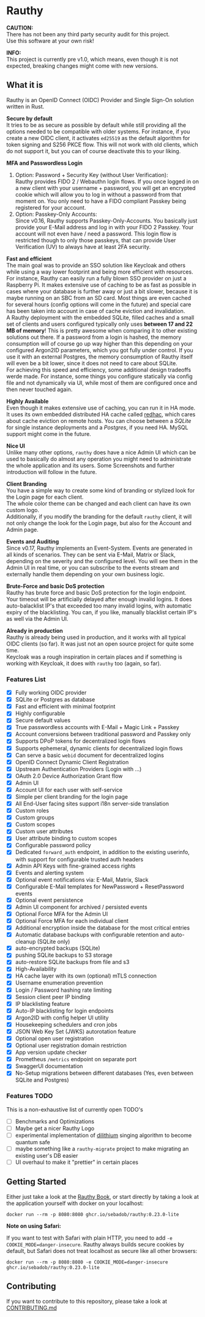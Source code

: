 # Rauthy

**CAUTION:**  
There has not been any third party security audit for this project.  
Use this software at your own risk!

**INFO:**  
This project is currently pre v1.0, which means, even though it is not expected, breaking changes might come
with new versions.

## What it is

Rauthy is an OpenID Connect (OIDC) Provider and Single Sign-On solution written in Rust.

**Secure by default**  
It tries to be as secure as possible by default while still providing all the options needed to be compatible with
older systems. For instance, if you create a new OIDC client, it activates `ed25519` as the default algorithm for
token signing and S256 PKCE flow. This will not work with old clients, which do not support it, but you can of course
deactivate this to your liking.

**MFA and Passwordless Login**

1. Option: Password + Security Key (without User Verification):  
   Rauthy provides FIDO 2 / Webauthn login flows. If you once logged in on a new client with your username + password,
   you
   will get an encrypted cookie which will allow you to log in without a password from that moment on. You only need to
   have a FIDO compliant Passkey being registered for your account.
2. Option: Passkey-Only Accounts:  
   Since v0.16, Rauthy supports Passkey-Only-Accounts. You basically just provide your E-Mail address and log in with
   your
   FIDO 2 Passkey. Your account will not even have / need a password. This login flow is restricted though to only those
   passkeys, that can provide User Verification (UV) to always have at least 2FA security.

**Fast and efficient**  
The main goal was to provide an SSO solution like Keycloak and others while using a way lower footprint
and being more efficient with resources. For instance, Rauthy can easily run a fully blown SSO provider on just a
Raspberry Pi. It makes extensive use of caching to be as fast as possible in cases where your database is further
away or just a bit slower, because it is maybe running on an SBC from an SD card. Most things are even cached
for several hours (config options will come in the future) and special care has been taken into account in case of cache
eviction and invalidation.<br />
A Rauthy deployment with the embedded SQLite, filled caches and a small set of clients and users configured typically
only uses **between 17 and 22 MB of memory**! This is pretty awesome when comparing it to other existing solutions
out there. If a password from a login is hashed, the memory consumption will of course go up way higher than this
depending on your configured Argon2ID parameters, which you got fully under control. If you use it with an external
Postgres, the memory consumption of Rauthy itself will even be a bit lower, since it does not need to care about SQLite.
<br />
For achieving this speed and efficiency, some additional design tradeoffs werde made. For instance, some things you
configure statically via config file and not dynamically via UI, while most of them are configured once and then never
touched again.

**Highly Available**  
Even though it makes extensive use of caching, you can run it in HA mode. It uses its own embedded distributed HA cache
called [redhac](https://crates.io/crates/redhac), which cares about cache eviction on remote hosts.
You can choose between a *SQLite* for single instance deployments and a *Postgres*, if you need HA. MySQL support might
come in the future.

**Nice UI**  
Unlike many other options, `rauthy` does have a nice Admin UI which can be used to basically do almost any operation you
might need to administrate the whole application and its users. Some Screenshots and further introduction will follow
in the future.

**Client Branding**  
You have a simple way to create some kind of branding or stylized look for the Login page for each client.  
The whole color theme can be changed and each client can have its own custom logo.  
Additionally, if you modify the branding for the default `rauthy` client, it will not only change the look for the Login
page, but also for the Account and Admin page.

**Events and Auditing**  
Since v0.17, Rauthy implements an Event-System. Events are generated in all kinds of scenarios. They can be sent via
E-Mail, Matrix or Slack, depending on the severity and the configured level. You will see them in the Admin UI in real
time, or you can subscribe to the events stream and externally handle them depending on your own business logic.

**Brute-Force and basic DoS protection**  
Rauthy has brute force and basic DoS protection for the login endpoint. Your timeout will be artificially delayed after
enough invalid logins. It does auto-balacklist IP's that exceeded too many invalid logins, with automatic
expiry of the blacklisting. You can, if you like, manually blacklist certain IP's as well via the Admin UI.

**Already in production**  
Rauthy is already being used in production, and it works with all typical OIDC clients (so far). It was just not an
open source project for quite some time.  
Keycloak was a rough inspiration in certain places and if something is working with Keycloak, it does with `rauthy` too
(again, so far).

### Features List

- [x] Fully working OIDC provider
- [x] SQLite or Postgres as database
- [x] Fast and efficient with minimal footprint
- [x] Highly configurable
- [x] Secure default values
- [x] True passwordless accounts with E-Mail + Magic Link + Passkey
- [x] Account conversions between traditional password and Passkey only
- [x] Supports DPoP tokens for decentralized login flows
- [x] Supports ephemeral, dynamic clients for decentralized login flows
- [x] Can serve a basic `webid` document for decentralized logins
- [x] OpenID Connect Dynamic Client Registration
- [x] Upstream Authentication Providers (Login with ...)
- [x] OAuth 2.0 Device Authorization Grant flow
- [x] Admin UI
- [x] Account UI for each user with self-service
- [x] Simple per client branding for the login page
- [x] All End-User facing sites support i18n server-side translation
- [x] Custom roles
- [x] Custom groups
- [x] Custom scopes
- [x] Custom user attributes
- [x] User attribute binding to custom scopes
- [x] Configurable password policy
- [x] Dedicated `forward_auth` endpoint, in addition to the existing userinfo,
  with support for configurable trusted auth headers
- [x] Admin API Keys with fine-grained access rights
- [x] Events and alerting system
- [x] Optional event notifications via: E-Mail, Matrix, Slack
- [x] Configurable E-Mail templates for NewPassword + ResetPassword events
- [x] Optional event persistence
- [x] Admin UI component for archived / persisted events
- [x] Optional Force MFA for the Admin UI
- [x] Optional Force MFA for each individual client
- [x] Additional encryption inside the database for the most critical entries
- [x] Automatic database backups with configurable retention and auto-cleanup (SQLite only)
- [x] auto-encrypted backups (SQLite)
- [x] pushing SQLite backups to S3 storage
- [x] auto-restore SQLite backups from file and s3
- [x] High-Availability
- [x] HA cache layer with its own (optional) mTLS connection
- [x] Username enumeration prevention
- [x] Login / Password hashing rate limiting
- [x] Session client peer IP binding
- [x] IP blacklisting feature
- [x] Auto-IP blacklisting for login endpoints
- [x] Argon2ID with config helper UI utility
- [x] Housekeeping schedulers and cron jobs
- [x] JSON Web Key Set (JWKS) autorotation feature
- [x] Optional open user registration
- [x] Optional user registration domain restriction
- [x] App version update checker
- [x] Prometheus `/metrics` endpoint on separate port
- [x] SwaggerUI documentation
- [x] No-Setup migrations between different databases (Yes, even between SQLite and Postgres)

### Features TODO

This is a non-exhaustive list of currently open TODO's

- [ ] Benchmarks and Optimizations
- [ ] Maybe get a nicer Rauthy Logo
- [ ] experimental implementation of [dilithium](https://pq-crystals.org/dilithium/) singing algorithm to become quantum
  safe
- [ ] maybe something like a `rauthy-migrate` project to make migrating an existing user's DB easier
- [ ] UI overhaul to make it "prettier" in certain places

## Getting Started

Either just take a look at the [Rauthy Book](https://sebadob.github.io/rauthy/), or start directly by taking a look at
the application yourself with docker on your localhost:

```
docker run --rm -p 8080:8080 ghcr.io/sebadob/rauthy:0.23.0-lite
```

**Note on using Safari:**

If you want to test with Safari with plain HTTP, you need to add `-e COOKIE_MODE=danger-insecure`.
Rauthy always builds secure cookies by default, but Safari does not treat localhost as secure like
all other browsers:

```
docker run --rm -p 8080:8080 -e COOKIE_MODE=danger-insecure ghcr.io/sebadob/rauthy:0.23.0-lite
```

## Contributing

If you want to contribute to this repository, please take a look at
[CONTRIBUTING.md](https://github.com/sebadob/rauthy/blob/main/CONTRIBUTING.md)
